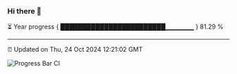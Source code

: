 ### Hi there 👋

⏳ Year progress { ████████████████████████▁▁▁▁▁▁ } 81.29 %

---

⏰ Updated on Thu, 24 Oct 2024 12:21:02 GMT

![Progress Bar CI](https://github.com/code-lakshay/GitHub-Actions-Demo/workflows/Progress%20Bar%20CI/badge.svg)
